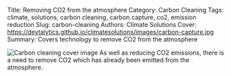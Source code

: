 Title: Removing CO2 from the atmosphere
Category: Carbon Cleaning
Tags: climate, solutions, carbon cleaning, carbon capture, co2, emission reduction
Slug: carbon-cleaning
Authors: Climate Solutions
Cover: https://deytalytics.github.io/climatesolutions/images/carbon-capture.jpg
Summary: Covers technology to remove CO2 from the atmosphere

![Carbon cleaning cover image](https://deytalytics.github.io/climatesolutions/images/carbon-capture.jpeg)
As well as reducing CO2 emissions, there is a need to remove CO2 which has already been emitted from the atmosphere.



